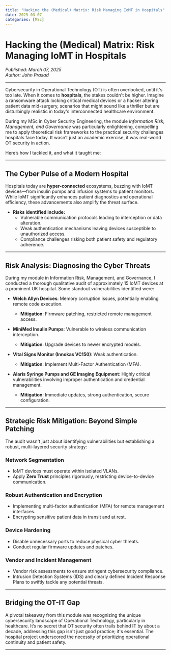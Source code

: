 ```yaml
---
title: "Hacking the (Medical) Matrix: Risk Managing IoMT in Hospitals"
date: 2025-03-07
categories: [MSc]
---
```


# Hacking the (Medical) Matrix: Risk Managing IoMT in Hospitals
*Published: March 07, 2025*  
*Author: John Prasad* 

---

Cybersecurity in Operational Technology (OT) is often overlooked, until it's too late. When it comes to **hospitals**, the stakes couldn't be higher. Imagine a ransomware attack locking critical medical devices or a hacker altering patient data mid-surgery, scenarios that might sound like a thriller but are disturbingly realistic in today's interconnected healthcare environment.

During my MSc in Cyber Security Engineering, the module *Information Risk, Management, and Governance* was particularly enlightening, compelling me to apply theoretical risk frameworks to the practical security challenges hospitals face today. It wasn’t just an academic exercise, it was real-world OT security in action.

Here’s how I tackled it, and what it taught me:

---

## The Cyber Pulse of a Modern Hospital

Hospitals today are **hyper-connected** ecosystems, buzzing with IoMT devices—from insulin pumps and infusion systems to patient monitors. While IoMT significantly enhances patient diagnostics and operational efficiency, these advancements also amplify the threat surface.

- **Risks identified include:**
  - Vulnerable communication protocols leading to interception or data alteration.
  - Weak authentication mechanisms leaving devices susceptible to unauthorized access.
  - Compliance challenges risking both patient safety and regulatory adherence.

---

## Risk Analysis: Diagnosing the Cyber Threats

During my module in Information Risk, Management, and Governance, I conducted a thorough qualitative audit of approximately 15 IoMT devices at a prominent UK hospital. Some standout vulnerabilities identified were:

- **Welch Allyn Devices**: Memory corruption issues, potentially enabling remote code execution.
  - **Mitigation**: Firmware patching, restricted remote management access.

- **MiniMed Insulin Pumps**: Vulnerable to wireless communication interception.
  - **Mitigation**: Upgrade devices to newer encrypted models.

- **Vital Signs Monitor (Innokas VC150)**: Weak authentication.
  - **Mitigation**: Implement Multi-Factor Authentication (MFA).

- **Alaris Syringe Pumps and GE Imaging Equipment**: Highly critical vulnerabilities involving improper authentication and credential management.
  - **Mitigation**: Immediate updates, strong authentication, secure configuration.

---

## Strategic Risk Mitigation: Beyond Simple Patching

The audit wasn't just about identifying vulnerabilities but establishing a robust, multi-layered security strategy:

### Network Segmentation
- IoMT devices must operate within isolated VLANs.
- Apply **Zero Trust** principles rigorously, restricting device-to-device communication.

### Robust Authentication and Encryption
- Implementing multi-factor authentication (MFA) for remote management interfaces.
- Encrypting sensitive patient data in transit and at rest.

### Device Hardening
- Disable unnecessary ports to reduce physical cyber threats.
- Conduct regular firmware updates and patches.

### Vendor and Incident Management
- Vendor risk assessments to ensure stringent cybersecurity compliance.
- Intrusion Detection Systems (IDS) and clearly defined Incident Response Plans to swiftly tackle any potential threats.

---

## Bridging the OT-IT Gap

A pivotal takeaway from this module was recognizing the unique cybersecurity landscape of Operational Technology, particularly in healthcare. It’s no secret that OT security often trails behind IT by about a decade, addressing this gap isn't just good practice; it's essential. The hospital project underscored the necessity of prioritizing operational continuity and patient safety.

---

